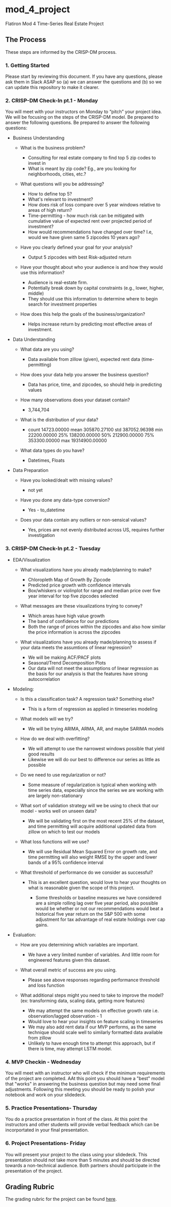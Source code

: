 # mod_4_project
Flatiron Mod 4 Time-Series Real Estate Project
## The Process

These steps are informed by the CRISP-DM process.

### 1. Getting Started

Please start by reviewing this document. If you have any questions, please ask them in Slack ASAP so (a) we can answer the questions and (b) so we can update this repository to make it clearer.

### 2. CRISP-DM Check-In pt.1 - Monday
You will meet with your instructors on Monday to “pitch” your project idea. We will be focusing on the steps of the CRISP-DM model.  Be prepared to answer the following questions. Be prepared to answer the following questions:


- Business Understanding
	- What is the business problem?
        - Consulting for real estate company to find top 5 zip codes to invest in
        - What is meant by zip code? Eg., are you looking for neighborhoods, cities, etc.?

	- What questions will you be addressing?
        - How to define top 5?
        - What's relevant to investment?
        - How does risk of loss compare over 5 year windows relative to areas of high return?
        - Time-permitting - how much risk can be mitigated with cumulative value of expected rent over projected period of investment?
        - How would recommendations have changed over time? I.e, would we have given same 5 zipcodes 10 years ago?
        
   - Have you clearly defined your goal for your analysis?
        - Output 5 zipcodes with best Risk-adjusted return
        
   - Have your thought about who your audience is and how they would use this information?
       - Audience is real-estate firm.
       - Potentially break down by capital constraints (e.g., lower, higher, middle)
       - They should use this information to determine where to begin search for investment properties
       
   - How does this help the goals of the business/organization?
       - Helps increase return by predicting most effective areas of investment.
   
- Data Understanding
   - What data are you using?
       - Data available from zillow (given), expected rent data (time-permitting)
       
   - How does your data help you answer the business question?
       - Data has price, time, and zipcodes, so should help in predicting values
       
   - How many observations does your dataset contain?
       - 3,744,704
       
   - What is the distribution of your data?
       - count      14723.00000
mean      305870.27100
std       387052.96398
min        22200.00000
25%       138200.00000
50%       212900.00000
75%       353300.00000
max     19314900.00000
   - What data types do you have?
       - Datetimes, Floats
       
       
- Data Preparation
   - Have you looked/dealt with missing values?
       - not yet
   - Have you done any data-type conversion?
      - Yes - to_datetime
      
   - Does your data contain any outliers or non-sensical values?
       - Yes, prices are not evenly distributed across US, requires further investigation
       
       
   
   
### 3. CRISP-DM Check-In pt.2 - Tuesday
- EDA/Visualization
   - What visualizations have you already made/planning to make?
       
       - Chloropleth Map of Growth By Zipcode
       - Predicted price growth with confidence intervals
       - Box/whiskers or violinplot for range and median price over five year interval for top five zipcodes selected
       
   - What messages are these visualizations trying to convey?
   
       - Which areas have high value growth
       - The band of confidence for our predictions
       - Both the range of prices within the zipcodes and also how similar the price information is across the zipcodes
       
   - What visualizations have you already made/planning to assess if your data meets the assumtions of linear regression?
       
       - We will be making ACF/PACF plots
       - Seasonal/Trend Decomposition Plots
       - Our data will not meet the assumptions of linear regression as the basis for our analysis is that the features have strong autocorrelation
       
- Modeling:
    - Is this a classification task? A regression task? Something else?
    
        - This is a form of regression as applied in timeseries modeling
        
    - What models will we try?
    
        - We will be trying ARIMA, ARMA, AR, and maybe SARIMA models
        
    - How do we deal with overfitting?
    
        - We will attempt to use the narrowest windows possible that yield good results
        - Likewise we will do our best to difference our series as little as possible
        
    - Do we need to use regularization or not?
        
        - Some measure of regularization is typical when working with time series data, especially since the series we are working with are largely non-stationary
        
    - What sort of validation strategy will we be using to check that our model  - works well on unseen data?
    
        - We will be validating first on the most recent 25% of the dataset, and time permitting will acquire additional updated data from zillow on which to test our models
        
    - What loss functions will we use?
    
        - We will use Residual Mean Squared Error on growth rate, and time permitting will also weight RMSE by the upper and lower bands of a 95% confidence interval
        
    - What threshold of performance do we consider as successful?
    
        - This is an excellent question, would love to hear your thoughts on what is reasonable given the scope of this project.
            
           - Some thresholds or baseline measures we have considered are a simple rolling lag over five year period, also possible would be whether or not our recommendations would beat a historical five year return on the S&P 500 with some adjustment for tax advantage of real estate holdings over cap gains.

- Evaluation:
    - How are you determining which variables are important.
    
        - We have a very limited number of variables. And little room for engineered features given this dataset.
        
    - What overall metric of success are you using.
    
        - Please see above responses regarding performance threshold and loss function
        
    - What additional steps might you need to take to improve the model? (ex: transforming data, scaling data, getting more features) 
    
        - We may attempt the same models on effective growth rate i.e. observation/lagged observation - 1
        - Would love to hear your insights on feature scaling in timeseries
        - We may also add rent data if our MVP performs, as the same technique should scale well to similarly formatted data available from zillow
        - Unlikely to have enough time to attempt this approach, but if there is time, may attempt LSTM model.
   
### 4. MVP Checkin - Wednesday
You will meet with an instructor who will check if the minimum requirements of the project are completed. AAt this point you should have a "best" model that "works" in answering the business question but may need some final adjustments.  Following this meeting you should be ready to polish your notebook and work on your slidedeck.


### 5. Practice Presentations- Thursday
You do a practice presentation in front of the class.  At this point the instructors and other students will provide verbal feedback which can be incorportated in your final presentation.

### 6. Project Presentations- Friday
You will present your project to the class using your slidedeck.  This presentation should not take more than 5 minutes and should be directed towards a non-technical audience.  Both partners should participate in the presentation of the project.

## Grading Rubric

The grading rubric for the project can be found [here](https://docs.google.com/spreadsheets/d/1hbIZUQN2qipZZQsgMQRdBKvsTYRace4r09xkgKvmW_E/edit?usp=sharing).
